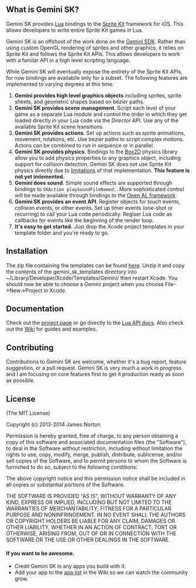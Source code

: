 ## What is Gemini SK?

Gemini SK provides [Lua](http://www.lua.org) bindings to the [Sprite Kit](https://developer.apple.com/library/ios/documentation/GraphicsAnimation/Conceptual/SpriteKit_PG/Introduction/Introduction.html) framework for iOS.  This allows developers to write entire Sprite Kit games in Lua.

Gemini SK is an offshoot of the work done on the [Gemini SDK](https://github.com/indiejames/GeminiSDK).  Rather than using custom OpenGL rendering of sprites and other graphics, it relies on Sprite Kit and follows the Sprite Kit APIs.  This allows developers to work with a familar API in a high level scripting language.

While Gemini SK will eventually expose the entirety of the Sprite Kit APIs, for now bindings are availabile only for a subset.  The following features are implemented to varying degrees at this time:

1. **Gemini provides high level graphics objects** including sprites, sprite sheets, and geometric shapes based on bezier paths.
2. **Gemini SK provides scene management**.  Script each level of your game as  a separate Lua module and control the order in which they get loaded directly in your Lua code via the _Director_ API.  Use any of the available Sprite Kit scene transitions.
3. **Gemini SK provides actions**.  Set up actions such as sprite animations, movement, rotations, etc.  Use bezier paths to script complex motions.  Actons can be combined to run in sequence or in parallel.
4. **Gemini SK provides physics**.  Bindings to the [Box2D](http://box2d.org) physics library allow you to add physics properties to any graphics object, including support for collision detection.  Gemini SK does not use Sprite Kit physics directly due to [limitations](http://www.element84.com/comparing-sprite-kit-physics-to-direct-box2d.html) of that implementation.  __This feature is not yet imlemented.__
5. **Gemini does sound**.  Simple sound effects are supported through bindings to `SKAction playSoundFileNamed:`.  More sophisticated control will be made available through bindings to the [Open AL framework](http://openal.org/documentation/openal-1.1-specification.pdf).
6. **Gemini SK provides an event API**.  Register objects for touch events, collision events, or other events.  Set up timer events (one-shot or recurring) to call your Lua code periodically.  Regiser Lua code as callbacks for events like the beginning of the render loop.
7. **It's easy to get started.** Just drop the Xcode project templates in your template folder and you're ready to go.

## Installation

The zip file containing the templates can be found [here](https://github.com/indiejames/GeminiSK/releases). Unzip it and copy the contents of the gemini_sk_templates directory into ~/Library/Developer/Xcode/Templates/Gemini/ then restart Xcode.  You should now be able to choose a Gemini project when you choose File->New->Project in Xcode.

## Documentation

Check out the [project page](https://github.com/indiejames/GeminiSK) or go directly to the [Lua API docs](http://indiejames.github.io/GeminiSK/documentation/files/usage-txt.html).  Also check out the [Wiki](https://github.com/indiejames/GeminiSK/wiki/Documentation) for guides and examples.


## Contributing

Contributions to Gemini SK are welcome, whether it's a bug report, feature suggestion, or a pull request.  Gemini SK is very much a work in progress and I am focusing on core features first to get it production ready as soon as possible.

## License
(The MIT License)

Copyright (c) 2013-2014 James Norton

Permission is hereby granted, free of charge, to any person obtaining a copy of this software and associated documentation files (the "Software"), to deal in the Software without restriction, including without limitation the rights to use, copy, modify, merge, publish, distribute, sublicense, and/or sell copies of the Software, and to permit persons to whom the Software is furnished to do so, subject to the following conditions:

The above copyright notice and this permission notice shall be included in all copies or substantial portions of the Software.

THE SOFTWARE IS PROVIDED "AS IS", WITHOUT WARRANTY OF ANY KIND, EXPRESS OR IMPLIED, INCLUDING BUT NOT LIMITED TO THE WARRANTIES OF MERCHANTABILITY, FITNESS FOR A PARTICULAR PURPOSE AND NONINFRINGEMENT. IN NO EVENT SHALL THE AUTHORS OR COPYRIGHT HOLDERS BE LIABLE FOR ANY CLAIM, DAMAGES OR OTHER LIABILITY, WHETHER IN AN ACTION OF CONTRACT, TORT OR OTHERWISE, ARISING FROM, OUT OF OR IN CONNECTION WITH THE SOFTWARE OR THE USE OR OTHER DEALINGS IN THE SOFTWARE.


#### If you want to be awesome.
- Credit Gemini SK in any apps you build with it.
- Add your app to the [app list](https://github.com/indiejames/GeminiSK/wiki/Gemini-SK-Applications-List) in the Wiki so we can watch the community grow.